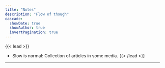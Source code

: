 ```yaml
---
title: "Notes"
description: "Flow of though" 
cascade:
  showDate: true
  showAuthor: true
  invertPagination: true
---
```


{{< lead >}}
- Slow is normal: Collection of articles in some media.
{{< /lead >}}

---

